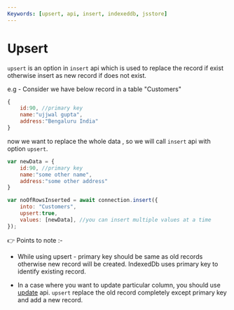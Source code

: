 ```yaml
---
Keywords: [upsert, api, insert, indexeddb, jsstore]
---
```


# Upsert

`upsert` is an option in `insert` api which is used to replace the record if exist otherwise insert as new record if does not exist.

e.g - Consider we have below record in a table "Customers"

```javascript
{
    id:90, //primary key
    name:"ujjwal gupta",
    address:"Bengaluru India"
}
```

now we want to replace the whole data , so we will call `insert` api with option `upsert`.

```javascript
var newData = {
    id:90, //primary key
    name:"some other name",
    address:"some other address"
}

var noOfRowsInserted = await connection.insert({
    into: "Customers",
    upsert:true,
    values: [newData], //you can insert multiple values at a time
});
``` 

👉 Points to note :- 

* While using upsert - primary key should be same as old records otherwise new record will be created. IndexedDb uses primary key to identify existing record.

* In a case where you want to update particular column, you should use [update](/docs/update/index.md) api. `upsert` replace the old record completely except primary key and add a new record.
